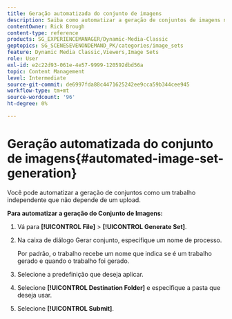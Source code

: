 ```yaml
---
title: Geração automatizada do conjunto de imagens
description: Saiba como automatizar a geração de conjuntos de imagens no Adobe Dynamic Media Classic.
contentOwner: Rick Brough
content-type: reference
products: SG_EXPERIENCEMANAGER/Dynamic-Media-Classic
geptopics: SG_SCENESEVENONDEMAND_PK/categories/image_sets
feature: Dynamic Media Classic,Viewers,Image Sets
role: User
exl-id: e2c22d93-061e-4e57-9999-120592dbd56a
topic: Content Management
level: Intermediate
source-git-commit: de6997fda88c4471625242ee9cca59b344cee945
workflow-type: tm+mt
source-wordcount: '96'
ht-degree: 0%

---
```


# Geração automatizada do conjunto de imagens{#automated-image-set-generation}

<!-- 

Comment Type: remark
Last Modified By: 
Last Modified Date: 

<p>New for 6.5</p>

 -->

Você pode automatizar a geração de conjuntos como um trabalho independente que não depende de um upload.

**Para automatizar a geração do Conjunto de Imagens:**

1. Vá para **[!UICONTROL File]** > **[!UICONTROL Generate Set]**.
1. Na caixa de diálogo Gerar conjunto, especifique um nome de processo.

   Por padrão, o trabalho recebe um nome que indica se é um trabalho gerado e quando o trabalho foi gerado.

1. Selecione a predefinição que deseja aplicar.
1. Selecione **[!UICONTROL Destination Folder]** e especifique a pasta que deseja usar.
1. Selecione **[!UICONTROL Submit]**.
